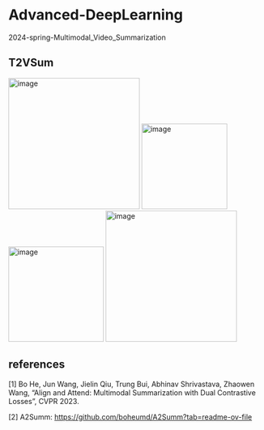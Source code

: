 # Advanced-DeepLearning
2024-spring-Multimodal_Video_Summarization

## T2VSum

<img width="259" alt="image" src="https://github.com/coqls1229/Advanced-DeepLearning/assets/127406760/86f446d8-9d79-49a9-af1f-57ad90d57b02">
<img width="169" alt="image" src="https://github.com/coqls1229/Advanced-DeepLearning/assets/127406760/d5e40ecb-77a7-449d-b592-db2d95834f36">
<img width="188" alt="image" src="https://github.com/coqls1229/Advanced-DeepLearning/assets/127406760/fa8e653e-60aa-49de-8964-48b77871f988">
<img width="259" alt="image" src="https://github.com/coqls1229/Advanced-DeepLearning/assets/127406760/60381d76-3f95-44ed-9c64-eea5342c0aa8">



## references
[1] Bo He, Jun Wang, Jielin Qiu, Trung Bui, Abhinav Shrivastava, Zhaowen Wang, “Align and Attend: Multimodal Summarization with Dual Contrastive Losses”, CVPR 2023.

[2] A2Summ: https://github.com/boheumd/A2Summ?tab=readme-ov-file
